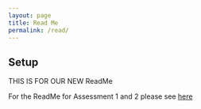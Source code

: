 ```yaml
---
layout: page
title: Read Me
permalink: /read/
---
```


## Setup
THIS IS FOR OUR NEW ReadMe






For the ReadMe for Assessment 1 and 2 please see [here](readmeold)
